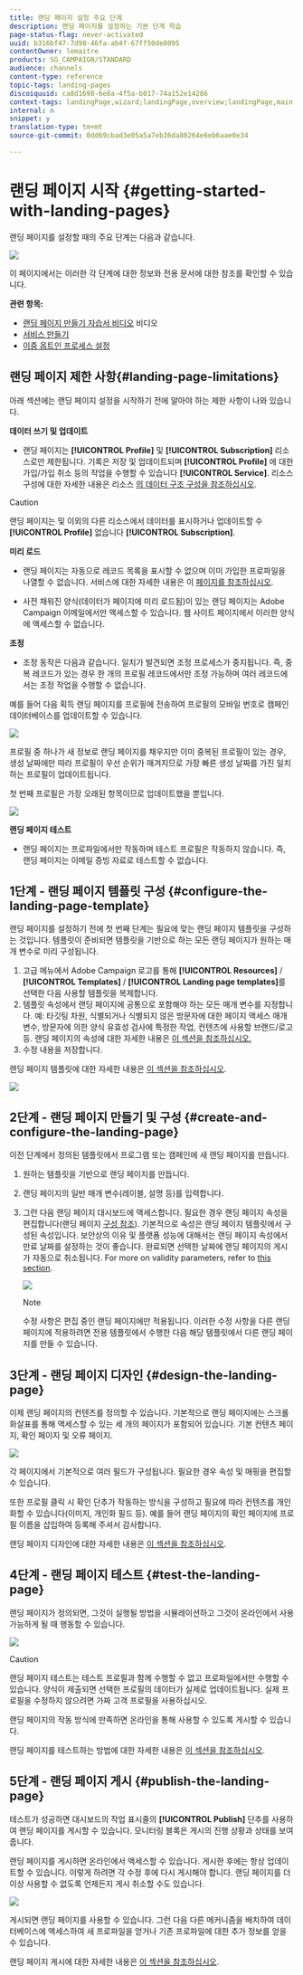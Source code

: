 ```yaml
---
title: 랜딩 페이지 설정 주요 단계
description: 랜딩 페이지를 설정하는 기본 단계 학습
page-status-flag: never-activated
uuid: b316bf47-7d98-46fa-ab4f-67ff50de8095
contentOwner: lemaitre
products: SG_CAMPAIGN/STANDARD
audience: channels
content-type: reference
topic-tags: landing-pages
discoiquuid: ca8d1698-6e8a-4f5a-b017-74a152e14286
context-tags: landingPage,wizard;landingPage,overview;landingPage,main
internal: n
snippet: y
translation-type: tm+mt
source-git-commit: 0dd69cbad3e05a5a7eb36da80264e6eb6aae0e34

---
```



# 랜딩 페이지 시작 {#getting-started-with-landing-pages}

랜딩 페이지를 설정할 때의 주요 단계는 다음과 같습니다.

![](assets/lp_steps.png)

이 페이지에서는 이러한 각 단계에 대한 정보와 전용 문서에 대한 참조를 확인할 수 있습니다.

**관련 항목:**

* [랜딩 페이지 만들기 자습서 비디오](https://docs.adobe.com/content/help/en/campaign-learn/campaign-standard-tutorials/communication-channels/landing-pages/landing-page-create-and-edit.html) 비디오
* [서비스 만들기](../../audiences/using/creating-a-service.md)
* [이중 옵트인 프로세스 설정](setting-up-a-double-opt-in-process.md)

## 랜딩 페이지 제한 사항{#landing-page-limitations}

아래 섹션에는 랜딩 페이지 설정을 시작하기 전에 알아야 하는 제한 사항이 나와 있습니다.

**데이터 쓰기 및 업데이트**

* 랜딩 페이지는 **[!UICONTROL Profile]** 및 **[!UICONTROL Subscription]** 리소스로만 제한됩니다. 기록은 저장 및 업데이트되며 **[!UICONTROL Profile]** 에 대한 가입/가입 취소 등의 작업을 수행할 수 있습니다 **[!UICONTROL Service]**.
리소스 구성에 대한 자세한 내용은 리소스 [의 데이터 구조 구성을 참조하십시오](../../developing/using/configuring-the-resource-s-data-structure.md).

>[!CAUTION]
>
>랜딩 페이지는 및 이외의 다른 리소스에서 데이터를 표시하거나 업데이트할 수 **[!UICONTROL Profile]** 없습니다 **[!UICONTROL Subscription]**.

**미리 로드**

* 랜딩 페이지는 자동으로 레코드 목록을 표시할 수 없으며 이미 가입한 프로파일을 나열할 수 없습니다. 서비스에 대한 자세한 내용은 이 [페이지를 참조하십시오](../../audiences/using/creating-a-service.md).

* 사전 채워진 양식(데이터가 페이지에 미리 로드됨)이 있는 랜딩 페이지는 Adobe Campaign 이메일에서만 액세스할 수 있습니다. 웹 사이트 페이지에서 이러한 양식에 액세스할 수 없습니다.

**조정**

* 조정 동작은 다음과 같습니다. 일치가 발견되면 조정 프로세스가 중지됩니다. 즉, 중복 레코드가 있는 경우 한 개의 프로필 레코드에서만 조정 가능하며 여러 레코드에서는 조정 작업을 수행할 수 없습니다.

예를 들어 다음 획득 랜딩 페이지를 프로필에 전송하여 프로필의 모바일 번호로 캠페인 데이터베이스를 업데이트할 수 있습니다.

![](assets/landing_page_limitation_1.png)

프로필 중 하나가 새 정보로 랜딩 페이지를 채우지만 이미 중복된 프로필이 있는 경우, 생성 날짜에만 따라 프로필이 우선 순위가 매겨지므로 가장 빠른 생성 날짜를 가진 일치하는 프로필이 업데이트됩니다.

첫 번째 프로필은 가장 오래된 항목이므로 업데이트했을 뿐입니다.

![](assets/landing_page_limitation_2.png)

**랜딩 페이지 테스트**

* 랜딩 페이지는 프로파일에서만 작동하며 테스트 프로필은 작동하지 않습니다. 즉, 랜딩 페이지는 이메일 증빙 자료로 테스트할 수 없습니다.

## 1단계 - 랜딩 페이지 템플릿 구성 {#configure-the-landing-page-template}

랜딩 페이지를 설정하기 전에 첫 번째 단계는 필요에 맞는 랜딩 페이지 템플릿을 구성하는 것입니다. 템플릿이 준비되면 템플릿을 기반으로 하는 모든 랜딩 페이지가 원하는 매개 변수로 미리 구성됩니다.

1. 고급 메뉴에서 Adobe Campaign 로고를 통해 **[!UICONTROL Resources]** / **[!UICONTROL Templates]** / **[!UICONTROL Landing page templates]**&#x200B;를 선택한 다음 사용할 템플릿을 복제합니다.
1. 템플릿 속성에서 랜딩 페이지에 공통으로 포함해야 하는 모든 매개 변수를 지정합니다. 예: 타깃팅 차원, 식별되거나 식별되지 않은 방문자에 대한 페이지 액세스 매개 변수, 방문자에 의한 양식 유효성 검사에 특정한 작업, 컨텐츠에 사용할 브랜드/로고 등. 랜딩 페이지의 속성에 대한 자세한 내용은 [이 섹션을 참조하십시오.](../../channels/using/configuring-landing-page.md)
1. 수정 내용을 저장합니다.

랜딩 페이지 템플릿에 대한 자세한 내용은 [이 섹션을 참조하십시오](../../channels/using/getting-started-with-landing-pages.md).

![](assets/lp-steps1.png)

## 2단계 - 랜딩 페이지 만들기 및 구성 {#create-and-configure-the-landing-page}

이전 단계에서 정의된 템플릿에서 프로그램 또는 캠페인에 새 랜딩 페이지를 만듭니다.

1. 원하는 템플릿을 기반으로 랜딩 페이지를 만듭니다.
1. 랜딩 페이지의 일반 매개 변수(레이블, 설명 등)를 입력합니다.
1. 그런 다음 랜딩 페이지 대시보드에 액세스합니다. 필요한 경우 랜딩 페이지 속성을 편집합니다(랜딩 페이지 [구성 참조](../../channels/using/configuring-landing-page.md)). 기본적으로 속성은 랜딩 페이지 템플릿에서 구성된 속성입니다.
보안상의 이유 및 플랫폼 성능에 대해서는 랜딩 페이지 속성에서 만료 날짜를 설정하는 것이 좋습니다. 완료되면 선택한 날짜에 랜딩 페이지의 게시가 자동으로 취소됩니다. For more on validity parameters, refer to [this section](../../channels/using/testing-publishing-landing-page.md#setting-up-validity-parameters).

   ![](assets/lp-steps3.png)

   >[!NOTE]
   >
   >수정 사항은 편집 중인 랜딩 페이지에만 적용됩니다. 이러한 수정 사항을 다른 랜딩 페이지에 적용하려면 전용 템플릿에서 수행한 다음 해당 템플릿에서 다른 랜딩 페이지를 만들 수 있습니다.

## 3단계 - 랜딩 페이지 디자인 {#design-the-landing-page}

이제 랜딩 페이지의 컨텐츠를 정의할 수 있습니다. 기본적으로 랜딩 페이지에는 스크롤 화살표를 통해 액세스할 수 있는 세 개의 페이지가 포함되어 있습니다. 기본 컨텐츠 페이지, 확인 페이지 및 오류 페이지.

![](assets/lp-steps4.png)

각 페이지에서 기본적으로 여러 필드가 구성됩니다. 필요한 경우 속성 및 매핑을 편집할 수 있습니다.

또한 프로필 클릭 시 확인 단추가 작동하는 방식을 구성하고 필요에 따라 컨텐츠를 개인화할 수 있습니다(이미지, 개인화 필드 등). 예를 들어 랜딩 페이지의 확인 페이지에 프로필 이름을 삽입하여 등록해 주셔서 감사합니다.

랜딩 페이지 디자인에 대한 자세한 내용은 [이 섹션을 참조하십시오](../../channels/using/designing-a-landing-page.md).

## 4단계 - 랜딩 페이지 테스트 {#test-the-landing-page}

랜딩 페이지가 정의되면, 그것이 실행될 방법을 시뮬레이션하고 그것이 온라인에서 사용 가능하게 될 때 행동할 수 있습니다.

![](assets/lp-steps5.png)

>[!CAUTION]
>
>랜딩 페이지 테스트는 테스트 프로필과 함께 수행할 수 없고 프로파일에서만 수행할 수 있습니다. 양식이 제출되면 선택한 프로필의 데이터가 실제로 업데이트됩니다. 실제 프로필을 수정하지 않으려면 가짜 고객 프로필을 사용하십시오.

랜딩 페이지의 작동 방식에 만족하면 온라인을 통해 사용할 수 있도록 게시할 수 있습니다.

랜딩 페이지를 테스트하는 방법에 대한 자세한 내용은 [이 섹션을 참조하십시오](../../channels/using/testing-publishing-landing-page.md#testing-the-landing-page-).

## 5단계 - 랜딩 페이지 게시 {#publish-the-landing-page}

테스트가 성공하면 대시보드의 작업 표시줄의 **[!UICONTROL Publish]** 단추를 사용하여 랜딩 페이지를 게시할 수 있습니다. 모니터링 블록은 게시의 진행 상황과 상태를 보여줍니다.

랜딩 페이지를 게시하면 온라인에서 액세스할 수 있습니다. 게시한 후에는 항상 업데이트할 수 있습니다. 이렇게 하려면 각 수정 후에 다시 게시해야 합니다. 랜딩 페이지를 더 이상 사용할 수 없도록 언제든지 게시 취소할 수도 있습니다.

![](assets/lp-steps6.png)

게시되면 랜딩 페이지를 사용할 수 있습니다. 그런 다음 다른 메커니즘을 배치하여 데이터베이스에 액세스하여 새 프로파일을 얻거나 기존 프로파일에 대한 추가 정보를 얻을 수 있습니다.

랜딩 페이지 게시에 대한 자세한 내용은 [이 섹션을 참조하십시오](../../channels/using/testing-publishing-landing-page.md#publishing-a-landing-page).
